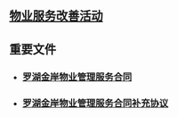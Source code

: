 
## [物业服务改善活动](/activity)



## 重要文件
- ### [罗湖金岸物业管理服务合同](/document/罗湖金岸物业管理服务合同.pdf)
- ### [罗湖金岸物业管理服务合同补充协议](/document/罗湖金岸物业管理服务合同补充协议.pdf)




<!--

# [业主寻找组织](/contact)
# 小区物业服务情况



## 清洁卫生

## 电梯

-->


